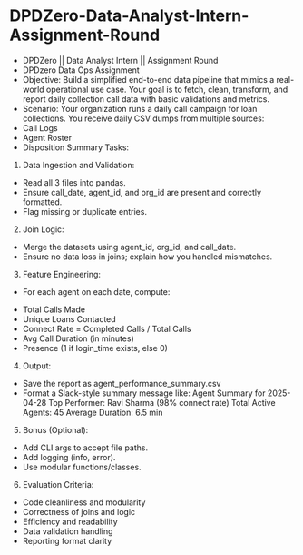 # DPDZero-Data-Analyst-Intern-Assignment-Round
- DPDZero || Data Analyst Intern || Assignment Round
- DPDzero Data Ops Assignment
- Objective:
Build a simplified end-to-end data pipeline that mimics a real-world operational use case. Your goal
is to fetch, clean, transform, and report daily collection call data with basic validations and metrics.
- Scenario:
Your organization runs a daily call campaign for loan collections. You receive daily CSV dumps from
multiple sources:
- Call Logs
- Agent Roster
- Disposition Summary
Tasks:
1. Data Ingestion and Validation:
- Read all 3 files into pandas.
- Ensure call_date, agent_id, and org_id are present and correctly formatted.
- Flag missing or duplicate entries.
2. Join Logic:
- Merge the datasets using agent_id, org_id, and call_date.
- Ensure no data loss in joins; explain how you handled mismatches.
3. Feature Engineering:
- For each agent on each date, compute:
* Total Calls Made
* Unique Loans Contacted
* Connect Rate = Completed Calls / Total Calls
* Avg Call Duration (in minutes)
* Presence (1 if login_time exists, else 0)
4. Output:
- Save the report as agent_performance_summary.csv
- Format a Slack-style summary message like:
Agent Summary for 2025-04-28
Top Performer: Ravi Sharma (98% connect rate)
Total Active Agents: 45
Average Duration: 6.5 min
5. Bonus (Optional):
- Add CLI args to accept file paths.
- Add logging (info, error).
- Use modular functions/classes.
6. Evaluation Criteria:
- Code cleanliness and modularity
- Correctness of joins and logic
- Efficiency and readability
- Data validation handling
- Reporting format clarity
